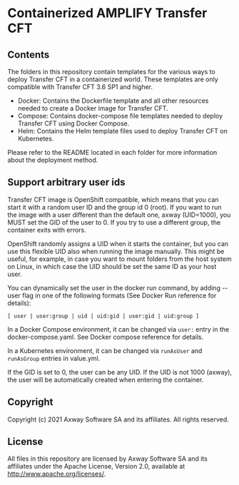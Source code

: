 # Containerized AMPLIFY Transfer CFT 

## Contents
The folders in this repository contain templates for the various ways to deploy Transfer CFT in a containerized world. These templates are only compatible with Transfer CFT 3.6 SP1 and higher.
- Docker:  Contains the Dockerfile template and all other resources needed to create a Docker image for Transfer CFT.
- Compose: Contains docker-compose file templates needed to deploy Transfer CFT using Docker Compose.
- Helm:    Contains the Helm template files used to deploy Transfer CFT on Kubernetes.

Please refer to the README located in each folder for more information about the deployment method.

## Support arbitrary user ids
Transfer CFT image is OpenShift compatible, which means that you can start it with a random user ID and the group id 0 (root). If you want to run the image with a user different than the default one, axway (UID=1000), you MUST set the GID of the user to 0. If you try to use a different group, the container exits with errors.

OpenShift randomly assigns a UID when it starts the container, but you can use this flexible UID also when running the image manually. This might be useful, for example, in case you want to mount folders from the host system on Linux, in which case the UID should be set the same ID as your host user.

You can dynamically set the user in the docker run command, by adding --user flag in one of the following formats (See Docker Run reference for details):

` [ user | user:group | uid | uid:gid | user:gid | uid:group ] `

In a Docker Compose environment, it can be changed via `user:` entry in the docker-compose.yaml. See Docker compose reference for details.

In a Kubernetes environment, it can be changed via `runAsUser` and `runAsGroup` entries in value.yml.

If the GID is set to 0, the user can be any UID. If the UID is not 1000 (axway), the user will be automatically created when entering the container.

## Copyright

Copyright (c) 2021 Axway Software SA and its affiliates. All rights reserved.

## License

All files in this repository are licensed by Axway Software SA and its affiliates under the Apache License, Version 2.0, available at http://www.apache.org/licenses/.
